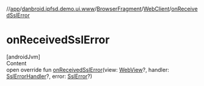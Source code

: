 //[app](../../../index.md)/[danbroid.ipfsd.demo.ui.www](../../index.md)/[BrowserFragment](../index.md)/[WebClient](index.md)/[onReceivedSslError](on-received-ssl-error.md)



# onReceivedSslError  
[androidJvm]  
Content  
open override fun [onReceivedSslError](on-received-ssl-error.md)(view: [WebView](https://developer.android.com/reference/kotlin/android/webkit/WebView.html)?, handler: [SslErrorHandler](https://developer.android.com/reference/kotlin/android/webkit/SslErrorHandler.html)?, error: [SslError](https://developer.android.com/reference/kotlin/android/net/http/SslError.html)?)  



